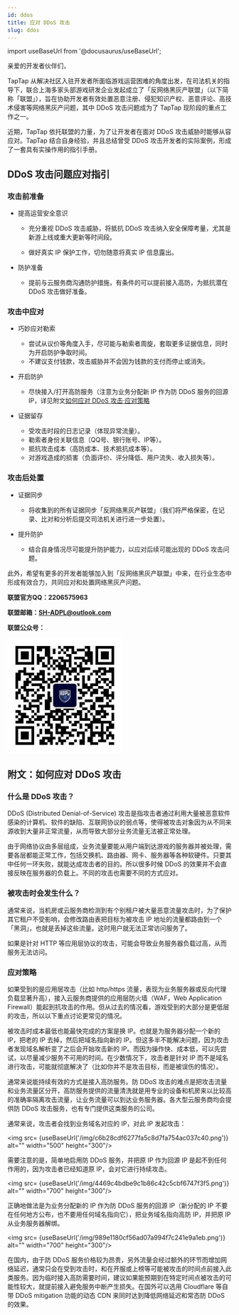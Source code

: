 ```yaml
---
id: ddos
title: 应对 DDoS 攻击
slug: ddos
---
```


import useBaseUrl from '@docusaurus/useBaseUrl';

亲爱的开发者伙伴们，

TapTap 从解决社区入驻开发者所面临游戏运营困难的角度出发，在司法机关的指导下，联合上海多家头部游戏研发企业发起成立了「反网络黑灰产联盟」（以下简称「联盟」），旨在协助开发者有效处置恶意注册、侵犯知识产权、恶意评论、高技术侵害等网络黑灰产问题，其中 DDoS 攻击问题成为了 TapTap 现阶段的重点工作之一。

近期，TapTap 依托联盟的力量，为了让开发者在面对 DDoS 攻击威胁时能够从容应对。TapTap 结合自身经验，并且总结曾受 DDoS 攻击开发者的实际案例，形成了一套具有实操作用的指引手册。

## DDoS 攻击问题应对指引

### 攻击前准备

* 提高运营安全意识

    - 充分重视 DDoS 攻击威胁，将抵抗 DDoS 攻击纳入安全保障考量，尤其是新游上线或重大更新等时间段。
    
    - 做好真实 IP 保护工作，切勿随意将真实 IP 信息露出。
    
* 防护准备

    - 提前与云服务商沟通防护措施，有条件的可以提前接入高防，为抵抗潜在 DDoS 攻击做好准备。
    
### 攻击中应对

* 巧妙应对勒索

    - 尝试从议价等角度入手，尽可能与勒索者周旋，套取更多证据信息，同时为开启防护争取时间。
    - 不建议支付钱款，攻击威胁并不会因为钱款的支付而停止或消失。
    
* 开启防护

    - 尽快接入/打开高防服务（注意为业务分配新 IP 作为防 DDoS 服务的回源 IP，详见附文[如何应对 DDoS 攻击·应对策略](#应对策略)
    
* 证据留存

    - 受攻击时段的日志记录（体现异常流量）。
    - 勒索者身份关联信息（QQ号、银行账号、IP等）。
    - 抵抗攻击成本（高防成本、技术抵抗成本等）。
    - 对游戏造成的损害（负面评价、评分降低、用户流失、收入损失等）。

### 攻击后处置

* 证据同步

    - 将收集到的所有证据同步「反网络黑灰产联盟」（我们将严格保密，在记录、比对和分析后提交司法机关进行进一步处置）。
    
* 提升防护

    - 结合自身情况尽可能提升防护能力，以应对后续可能出现的 DDoS 攻击问题。
    
此外，希望有更多的开发者能够加入到「反网络黑灰产联盟」中来，在行业生态中形成有效合力，共同应对和处置网络黑灰产问题。

**联盟官方QQ：2206575963**

**联盟邮箱：SH-ADPL@outlook.com**

**联盟公众号：**

![公众号图标](/img/38bed3dac7fbbd97a142237f53c21467.png)

## 附文：如何应对 DDoS 攻击

### 什么是 DDoS 攻击？

DDoS (Distributed Denial-of-Service) 攻击是指攻击者通过利用大量被恶意软件感染的计算机、软件的缺陷、互联网协议的弱点等，使得被攻击对象因为从不同来源收到大量非正常流量，从而导致大部分业务流量无法被正常处理。

由于网络协议由多层组成，业务流量要能从用户端到达游戏的服务器并被处理，需要各层都能正常工作，包括交换机、路由器、网卡、服务器等各种软硬件。只要其中任何一环失败，就能达成攻击者的目的。所以很多时候 DDoS 的效果并不会直接反映在服务器的负载上。不同的攻击也需要不同的方式应对。

### 被攻击时会发生什么？

通常来说，当机房或云服务商检测到有个别租户被大量恶意流量攻击时，为了保护其它租户不受影响，会修改路由表把目标为被攻击 IP 地址的流量都路由到一个「黑洞」，也就是丢掉这些流量。这时用户就无法正常访问服务了。

如果是针对 HTTP 等应用层协议的攻击，可能会导致业务服务器负载过高，从而服务无法访问。

### 应对策略

如果受到的是应用层攻击（比如 http/https 流量，表现为业务服务器或反向代理负载显著升高），接入云服务商提供的应用层防火墙（WAF，Web Application Firewall）能起到抗攻击的作用。但从过去的情况看，游戏受到的大部分是更低层的攻击，所以以下重点讨论更常见的情况。

被攻击时成本最低也能最快完成的方案是换 IP。也就是为服务器分配一个新的 IP，把老的 IP 去掉，然后把域名指向新的 IP。但这多半不能解决问题，因为攻击者发现域名解析变了之后会开始攻击新的 IP。而因为操作快、成本低，可以先尝试，以尽量减少服务不可用的时间。在少数情况下，攻击者是针对 IP 而不是域名进行攻击，可能就彻底解决了（比如你并不是攻击目标，而是被误伤的情况）。

通常来说能持续有效的方式是接入高防服务。防 DDoS 攻击的难点是把攻击流量和业务流量区分开，高防服务提供的流量清洗就是用专业的设备和机房来以比较高的准确率隔离攻击流量，让业务流量可以到达业务服务器。各大型云服务商均会提供防 DDoS 攻击服务，也有专门提供这类服务的公司。

通常来说，攻击者会找到业务域名对应的 IP，对此 IP 发起攻击：

<img src= {useBaseUrl('/img/c6b28cdf6277fa5c8d7fa754ac037c40.png')} alt="" width="500" height="300"/>

需要注意的是，简单地启用防 DDoS 服务，并把原 IP 作为回源 IP 是起不到任何作用的，因为攻击者已经知道原 IP，会对它进行持续攻击。

<img src= {useBaseUrl('/img/4469c4bdbe9c1b86c42c5cbf6747f3f5.png')} alt="" width="700" height="300"/>

正确地做法是为业务分配新的 IP 作为防 DDoS 服务的回源 IP（新分配的 IP 不要在任何地方公布，也不要用任何域名指向它），把业务域名指向高防 IP，并把原 IP 从业务服务器解绑。

<img src= {useBaseUrl('/img/989e1180cf56ad07a994f7c241e9a1eb.png')} alt="" width="700" height="300"/>

在国内，由于防 DDoS 服务价格较为昂贵，另外流量会经过额外的环节而增加网络延迟，通常只会在受到攻击时，和在开服或上榜等可能被攻击的时间点前接入此类服务。因为临时接入高防需要时间，建议如果能预期到在特定时间点被攻击的可能性较大，就提前接入避免服务中断产生损失。在国外可以选用 Cloudflare 等自带 DDoS mitigation 功能的动态 CDN 来同时达到降低网络延迟和常态防 DDoS 的效果。